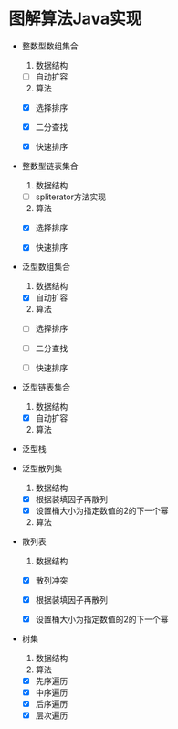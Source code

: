 # 图解算法Java实现

- 整数型数组集合

  1. 数据结构
    - [ ] 自动扩容

  2. 算法
    - [x] 选择排序
    - [x] 二分查找
    - [x] 快速排序


- 整数型链表集合

  1. 数据结构
    - [ ] spliterator方法实现

  2. 算法
    - [x] 选择排序
    - [x] 快速排序


- 泛型数组集合

  1. 数据结构
  - [x] 自动扩容

  2. 算法
  - [ ] 选择排序
  - [ ] 二分查找
  - [ ] 快速排序


- 泛型链表集合

  1. 数据结构
  - [x] 自动扩容

  2. 算法


- 泛型栈


- 泛型散列集

  1. 数据结构
  - [x] 根据装填因子再散列
  - [x] 设置桶大小为指定数值的2的下一个幂

  2. 算法


- 散列表

  1. 数据结构
  - [x] 散列冲突
  - [x] 根据装填因子再散列
  - [x] 设置桶大小为指定数值的2的下一个幂

  
- 树集

  1. 数据结构
  2. 算法
  - [x] 先序遍历
  - [x] 中序遍历
  - [x] 后序遍历
  - [x] 层次遍历
